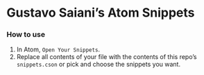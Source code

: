 # Gustavo Saiani’s Atom Snippets

### How to use

1. In Atom, `Open Your Snippets`.
2. Replace all contents of your file with the contents of this repo’s `snippets.cson` or pick and choose the snippets you want.
